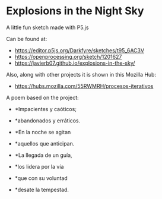 # Explosions in the Night Sky
A little fun sketch made with P5.js

Can be found at:
* https://editor.p5js.org/Darkfyre/sketches/t95_6AC3V
* https://openprocessing.org/sketch/1201627
* https://javierb07.github.io/explosions-in-the-sky/

Also, along with other projects it is shown in this Mozilla Hub:
* https://hubs.mozilla.com/55RWMRH/procesos-iterativos

A poem based on the project:
* *Impacientes y caóticos; 
* *abandonados y erráticos. 
* *En la noche se agitan 
* *aquellos que anticipan. 

* *La llegada de un guía,
* *los lidera por la vía 
* *que con su voluntad
* *desate la tempestad.
